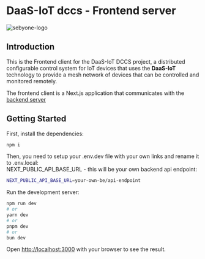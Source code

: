 # DaaS-IoT dccs - Frontend server

![sebyone-logo](https://sebyone.it/res/lg_daasiot-410-72dpi.png)

## Introduction

This is the Frontend client for the DaaS-IoT DCCS project, a distributed configurable control system for IoT devices that uses the **DaaS-IoT** technology to provide a mesh network of devices that can be controlled and monitored remotely.

The frontend client is a Next.js application that communicates with the [backend server](/web-console/be/README.md)
## Getting Started

First, install the dependencies:

```bash
npm i
```
Then, you need to setup your .env.dev file with your own links and rename it to .env.local:\
NEXT_PUBLIC_API_BASE_URL - this will be your own backend api endpoint:
```bash
NEXT_PUBLIC_API_BASE_URL=your-own-be/api-endpoint
```
Run the development server:

```bash
npm run dev
# or
yarn dev
# or
pnpm dev
# or
bun dev
```

Open [http://localhost:3000](http://localhost:3000) with your browser to see the result.

